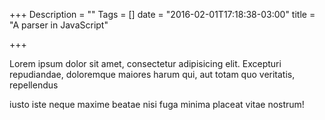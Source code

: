 +++
Description = ""
Tags = []
date = "2016-02-01T17:18:38-03:00"
title = "A parser in JavaScript"

+++

Lorem ipsum dolor sit amet, consectetur adipisicing elit. Excepturi repudiandae, doloremque maiores harum qui, aut totam quo veritatis, repellendus

<!--more-->

iusto iste neque maxime beatae nisi fuga minima placeat vitae nostrum!

